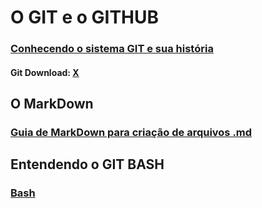 # O GIT e o GITHUB #

### [Conhecendo o sistema GIT e sua história](https://pt.wikipedia.org/wiki/Git) 

#### Git Download: [X](https://git-scm.com/downloads)



## O MarkDown

### [Guia de MarkDown para criação de arquivos .md](https://docs.pipz.com/central-de-ajuda/learning-center/guia-basico-de-markdown#open)

 

## Entendendo o GIT BASH 

### [Bash](https://www.atlassian.com/br/git/tutorials/git-bash)



